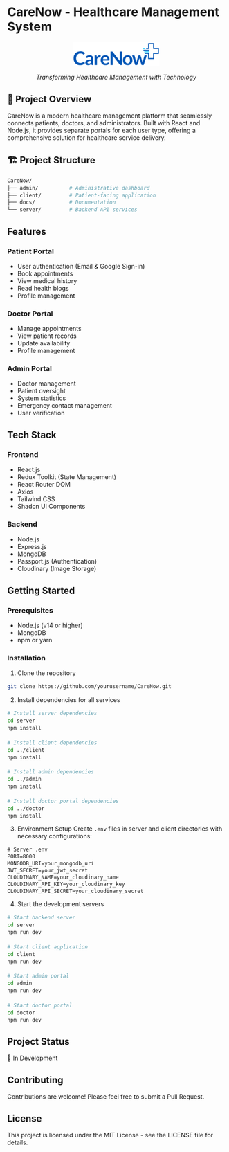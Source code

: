 # CareNow - Healthcare Management System

<div align="center">
  <img src="client/src/assets/CareNow-logo.png" alt="CareNow Logo" width="200">
  <p><em>Transforming Healthcare Management with Technology</em></p>
</div>

## 🌟 Project Overview

CareNow is a modern healthcare management platform that seamlessly connects patients, doctors, and administrators. Built with React and Node.js, it provides separate portals for each user type, offering a comprehensive solution for healthcare service delivery.

## 🏗️ Project Structure

```bash
CareNow/
├── admin/          # Administrative dashboard
├── client/         # Patient-facing application
├── docs/           # Documentation
└── server/         # Backend API services
```

## Features

### Patient Portal
- User authentication (Email & Google Sign-in)
- Book appointments
- View medical history
- Read health blogs
- Profile management

### Doctor Portal
- Manage appointments
- View patient records
- Update availability
- Profile management

### Admin Portal
- Doctor management
- Patient oversight
- System statistics
- Emergency contact management
- User verification

## Tech Stack

### Frontend
- React.js
- Redux Toolkit (State Management)
- React Router DOM
- Axios
- Tailwind CSS
- Shadcn UI Components

### Backend
- Node.js
- Express.js
- MongoDB
- Passport.js (Authentication)
- Cloudinary (Image Storage)

## Getting Started

### Prerequisites
- Node.js (v14 or higher)
- MongoDB
- npm or yarn

### Installation

1. Clone the repository
```bash
git clone https://github.com/yourusername/CareNow.git
```

2. Install dependencies for all services
```bash
# Install server dependencies
cd server
npm install

# Install client dependencies
cd ../client
npm install

# Install admin dependencies
cd ../admin
npm install

# Install doctor portal dependencies
cd ../doctor
npm install
```

3. Environment Setup
Create `.env` files in server and client directories with necessary configurations:

```env
# Server .env
PORT=8000
MONGODB_URI=your_mongodb_uri
JWT_SECRET=your_jwt_secret
CLOUDINARY_NAME=your_cloudinary_name
CLOUDINARY_API_KEY=your_cloudinary_key
CLOUDINARY_API_SECRET=your_cloudinary_secret
```

4. Start the development servers
```bash
# Start backend server
cd server
npm run dev

# Start client application
cd client
npm run dev

# Start admin portal
cd admin
npm run dev

# Start doctor portal
cd doctor
npm run dev
```

## Project Status
🚀 In Development

## Contributing
Contributions are welcome! Please feel free to submit a Pull Request.

## License
This project is licensed under the MIT License - see the LICENSE file for details.
